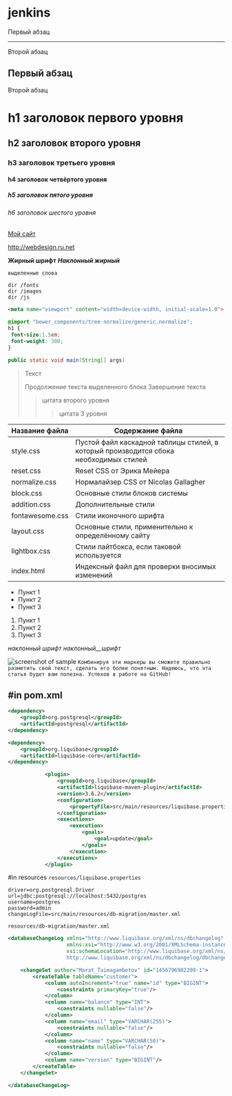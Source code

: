# jenkins

Первый абзац
***
Второй абзац

Первый абзац
---
Второй абзац

h1 заголовок первого уровня
=====================
h2 заголовок второго уровня
-----------------------------------
### h3 заголовок третьего уровня
#### h4 заголовок четвёртого уровня
##### h5 заголовок пятого уровня
###### h6 заголовок шестого уровня

[Мой сайт](http://webdesign.ru.net)

<http://webdesign.ru.net>

**Жирный шрифт**
***Наклонный жирный***

`выделенные слова`

    dir /fonts
    dir /images
    dir /js
    
```html
<meta name="viewport" content="width=device-width, initial-scale=1.0">
```
```scss /* или css */
@import "bower_components/tree-normalize/generic.normalize";
h1 {
 font-size:1.5em;
 font-weight: 300;
}
```

```java
public static void main(String[] args)
```

> Текст
> 
> Продолжение текста выделенного блока
> Завершение текста
>> цитата второго уровня
>>> цитата 3 уровня

Название файла  | Содержание файла
----------------|----------------------
style.css       | Пустой файл каскадной таблицы стилей, в который производится сбока необходимых стилей
reset.css       | Reset CSS от Эрика Мейера
normalize.css   | Нормалайзер CSS от Nicolas Gallagher
block.css       | Основные стили блоков системы
addition.css    | Дополнительные стили
fontawesome.css | Стили иконочного шрифта
layout.css      | Основные стили, применительно к определённому сайту
lightbox.css    | Стили лайтбокса, если таковой используется
index.html      | Индексный файл для проверки вносимых изменений

* Пункт 1
* Пункт 2
* Пункт 3

1. Пункт 1
2. Пункт 2
3. Пункт 3

_наклонный_ _шрифт_ _наклонный__шрифт_

![screenshot of sample](http://webdesign.ru.net/images/Heydon_min.jpg)
`Комбинируя эти маркеры вы сможете правильно разметить свой текст, сделать его более понятным.
Надеюсь, что эта статья будет вам полезна. Успехов в работе на GitHub!`

#in pom.xml
------------------------
```xml
<dependency>
    <groupId>org.postgresql</groupId>
    <artifactId>postgresql</artifactId>
</dependency>

<dependency>
    <groupId>org.liquibase</groupId>
    <artifactId>liquibase-core</artifactId>
</dependency>

			<plugin>
                <groupId>org.liquibase</groupId>
                <artifactId>liquibase-maven-plugin</artifactId>
                <version>3.6.2</version>
                <configuration>
                    <propertyFile>src/main/resources/liquibase.properties</propertyFile>
                </configuration>
                <executions>
                    <execution>
                        <goals>
                            <goal>update</goal>
                        </goals>
                    </execution>
                </executions>
            </plugin>
```

#in resources
`resources/liquibase.properties` 
```properties
driver=org.postgresql.Driver
url=jdbc:postgresql://localhost:5432/postgres
username=postgres
password=admin
changeLogFile=src/main/resources/db-migration/master.xml
```

`resources/db-migration/master.xml`

```xml
<databaseChangeLog xmlns="http://www.liquibase.org/xml/ns/dbchangelog"
                   xmlns:xsi="http://www.w3.org/2001/XMLSchema-instance"
                   xsi:schemaLocation="http://www.liquibase.org/xml/ns/dbchangelog
                   http://www.liquibase.org/xml/ns/dbchangelog/dbchangelog-3.5.xsd">

    <changeSet author="Marat_Taimagambetov" id="1456796982209-1">
        <createTable tableName="customer">
            <column autoIncrement="true" name="id" type="BIGINT">
                <constraints primaryKey="true"/>
            </column>
            <column name="balance" type="INT">
                <constraints nullable="false"/>
            </column>
            <column name="email" type="VARCHAR(255)">
                <constraints nullable="false"/>
            </column>
            <column name="name" type="VARCHAR(50)">
                <constraints nullable="false"/>
            </column>
            <column name="version" type="BIGINT"/>
        </createTable>
    </changeSet>

</databaseChangeLog>
```
